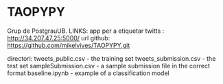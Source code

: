 # TAOPYPY
Grup de PostgrauUB.
LINKS:
app per a etiquetar twitts : http://34.207.47.25:5000/ 
url github: https://github.com/mikelvives/TAOPYPY.git 


directori:
tweets_public.csv - the training set
tweets_submission.csv - the test set
sampleSubmission.csv - a sample submission file in the correct format
baseline.ipynb - example of a classification model

